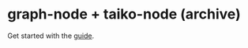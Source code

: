 # graph-node + taiko-node (archive)

Get started with the [guide](https://taiko.xyz/docs/guides/run-a-node).
